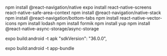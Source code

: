 npm install @react-navigation/native
expo install react-native-screens react-native-safe-area-context
npm install @react-navigation/native-stack
npm install @react-navigation/bottom-tabs
npm install react-native-vector-icons
npm install lodash
npm install formik
npm install yup
npm install @react-native-async-storage/async-storage

<!-- Generar el Apk -->

expo build:android -t apk
"sdkVersion": "36.0.0",

<!-- GnERAR ABB -->

expo build:android -t app-bundle
